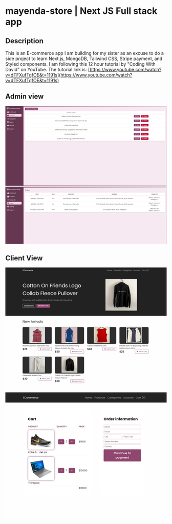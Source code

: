 # mayenda-store | Next JS Full stack app

## Description

This is an E-commerce app I am building for my sister as an excuse to do a side project to learn Next.js, MongoDB, Tailwind CSS, Stripe payment, and Styled components. I am following this 12 hour tutorial by "Coding With David" on YouTube. The tutorial link is: [https://www.youtube.com/watch?v=dTFXufTgfOE&t=1191s](https://www.youtube.com/watch?v=dTFXufTgfOE&t=1191s)

## Admin view

![App Screenshot](/imgs/admin-snap.png)
![App Screenshot](/imgs/order-admin.png)

## Client View

![App Screenshot](/imgs/front-home.png)
![App Screenshot](/imgs/front-cart.png)
